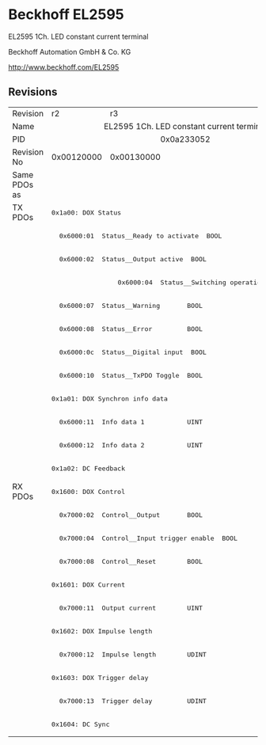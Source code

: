 # Beckhoff EL2595

EL2595 1Ch. LED constant current terminal

Beckhoff Automation GmbH & Co. KG

http://www.beckhoff.com/EL2595

## Revisions
<table>
<tr >
<td>Revision</td>
<td>r2</td>
<td>r3</td>
</tr>
<tr >
<td>Name</td>
<td colspan=2 align="center">EL2595 1Ch. LED constant current terminal</td>
</tr>
<tr >
<td>PID</td>
<td colspan=2 align="center">0x0a233052</td>
</tr>
<tr >
<td>Revision No</td>
<td>0x00120000</td>
<td>0x00130000</td>
</tr>
<tr >
<td>Same PDOs as</td>
<td colspan=2 align="center"></td>
</tr>
<tr class="txpdo pdosection">
<td rowspan=12 valign=top>TX PDOs</td>
<td colspan=2 align="left"><pre>0x1a00: DOX Status</pre></td>
<td></td>
</tr>
<tr class="txpdo">
<td colspan=2 align="left"><pre>  0x6000:01  Status__Ready to activate  BOOL</pre></td>
</tr>
<tr class="txpdo">
<td colspan=2 align="left"><pre>  0x6000:02  Status__Output active  BOOL</pre></td>
</tr>
<tr class="txpdo">
<td></td>
<td><pre>  0x6000:04  Status__Switching operation counter  BIT3</pre></td>
</tr>
<tr class="txpdo">
<td colspan=2 align="left"><pre>  0x6000:07  Status__Warning       BOOL</pre></td>
</tr>
<tr class="txpdo">
<td colspan=2 align="left"><pre>  0x6000:08  Status__Error         BOOL</pre></td>
</tr>
<tr class="txpdo">
<td colspan=2 align="left"><pre>  0x6000:0c  Status__Digital input  BOOL</pre></td>
</tr>
<tr class="txpdo">
<td colspan=2 align="left"><pre>  0x6000:10  Status__TxPDO Toggle  BOOL</pre></td>
</tr>
<tr class="txpdo pdosection">
<td colspan=2 align="left"><pre>0x1a01: DOX Synchron info data</pre></td>
</tr>
<tr class="txpdo">
<td colspan=2 align="left"><pre>  0x6000:11  Info data 1           UINT</pre></td>
</tr>
<tr class="txpdo">
<td colspan=2 align="left"><pre>  0x6000:12  Info data 2           UINT</pre></td>
</tr>
<tr class="txpdo pdosection">
<td colspan=2 align="left"><pre>0x1a02: DC Feedback</pre></td>
</tr>
<tr class="rxpdo pdosection">
<td rowspan=11 valign=top>RX PDOs</td>
<td colspan=2 align="left"><pre>0x1600: DOX Control</pre></td>
<td></td>
</tr>
<tr class="rxpdo">
<td colspan=2 align="left"><pre>  0x7000:02  Control__Output       BOOL</pre></td>
</tr>
<tr class="rxpdo">
<td colspan=2 align="left"><pre>  0x7000:04  Control__Input trigger enable  BOOL</pre></td>
</tr>
<tr class="rxpdo">
<td colspan=2 align="left"><pre>  0x7000:08  Control__Reset        BOOL</pre></td>
</tr>
<tr class="rxpdo pdosection">
<td colspan=2 align="left"><pre>0x1601: DOX Current</pre></td>
</tr>
<tr class="rxpdo">
<td colspan=2 align="left"><pre>  0x7000:11  Output current        UINT</pre></td>
</tr>
<tr class="rxpdo pdosection">
<td colspan=2 align="left"><pre>0x1602: DOX Impulse length</pre></td>
</tr>
<tr class="rxpdo">
<td colspan=2 align="left"><pre>  0x7000:12  Impulse length        UDINT</pre></td>
</tr>
<tr class="rxpdo pdosection">
<td colspan=2 align="left"><pre>0x1603: DOX Trigger delay</pre></td>
</tr>
<tr class="rxpdo">
<td colspan=2 align="left"><pre>  0x7000:13  Trigger delay         UDINT</pre></td>
</tr>
<tr class="rxpdo pdosection">
<td colspan=2 align="left"><pre>0x1604: DC Sync</pre></td>
</tr>
</table>
